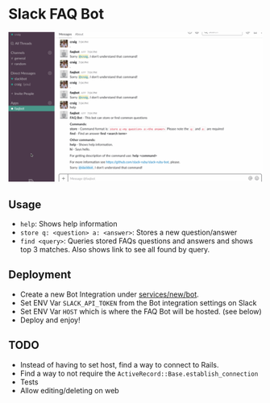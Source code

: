 # Slack FAQ Bot

![Alt text](app/assets/images/faq-bot-v1.gif?raw=true)

## Usage

- `help`: Shows help information
- `store q: <question> a: <answer>`: Stores a new question/answer
- `find <query>`: Queries stored FAQs questions and answers and shows top 3 matches. Also shows link to see all found by query.

## Deployment

- Create a new Bot Integration under [services/new/bot](http://slack.com/services/new/bot).
- Set ENV Var `SLACK_API_TOKEN` from the Bot integration settings on Slack
- Set ENV Var `HOST` which is where the FAQ Bot will be hosted. (see below)
- Deploy and enjoy!

## TODO

- Instead of having to set host, find a way to connect to Rails.
- Find a way to not require the `ActiveRecord::Base.establish_connection`
- Tests
- Allow editing/deleting on web
